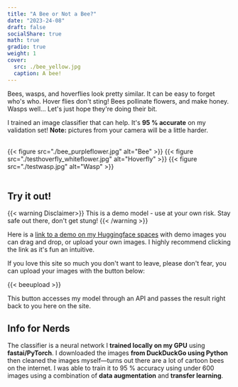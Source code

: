 ```yaml
---
title: "A Bee or Not a Bee?"
date: "2023-24-08"
draft: false
socialShare: true
math: true
gradio: true
weight: 1
cover:
  src: ./bee_yellow.jpg
  caption: A bee!
---
```


Bees, wasps, and hoverflies look pretty similar. It can be easy to forget who's who. Hover flies don't sting! Bees pollinate flowers, and make honey. Wasps well... Let's just hope they're doing their bit. 

I trained an image classifier that can help. It's **95 % accurate** on my validation set! **Note:** pictures from your camera will be a little harder.


<br>

<div style="display: flex;">
    {{< figure src="./bee_purpleflower.jpg" alt="Bee" >}}
    {{< figure src="./testhoverfly_whiteflower.jpg" alt="Hoverfly" >}}
    {{< figure src="./testwasp.jpg" alt="Wasp" >}}
</div>

<br>

<style>
img {
  object-fit: cover;
  height: 250px;
}
</style>


## Try it out!

{{< warning Disclaimer>}}
This is a demo model - use at your own risk. Stay safe out there, don't get stung!
{{< /warning >}}

Here is a [link to a demo on my Huggingface spaces](https://huggingface.co/spaces/Ben-orli/a-bee-or-not-a-bee) with demo images you can drag and drop, or upload your own images. I highly recommend clicking the link as it's fun an intuitive.

If you love this site so much you don't want to leave, please don't fear, you can upload your images with the button below:

{{< beeupload >}}

This button accesses my model through an API and passes the result right back to you here on the site.

## Info for Nerds

The classifier is a neural network I **trained locally on my GPU** using **fastai/PyTorch**. I downloaded the images **from DuckDuckGo using Python** then cleaned the images myself—turns out there are a lot of cartoon bees on the internet. I was able to train it to 95 % accuracy using under 600 images using a combination of **data augmentation** and **transfer learning**.
